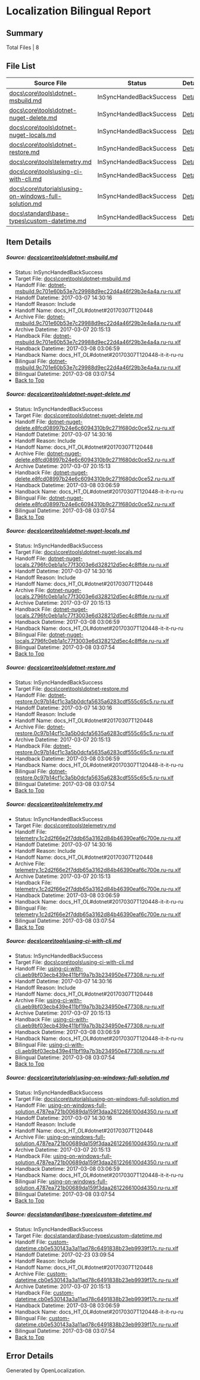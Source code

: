 # <a name='report-top'></a> Localization Bilingual Report

## Summary
 Total Files | 8

## File List
 Source File | Status | Details 
 ----------- | ------ | ------- 
 [docs\core\tools\dotnet-msbuild.md](https://github.com/dotnet/docs/blob/195664ae6409be02ca132900d9c513a7b412acd4/docs/core/tools/dotnet-msbuild.md) | InSyncHandedBackSuccess | [Details](#a000e49a8672affe5b3bb9bd8a5f7e8095ab0aa977)
 [docs\core\tools\dotnet-nuget-delete.md](https://github.com/dotnet/docs/blob/195664ae6409be02ca132900d9c513a7b412acd4/docs/core/tools/dotnet-nuget-delete.md) | InSyncHandedBackSuccess | [Details](#2ce157e3f32f3e899245e38bb4520b17be3e0b3279)
 [docs\core\tools\dotnet-nuget-locals.md](https://github.com/dotnet/docs/blob/195664ae6409be02ca132900d9c513a7b412acd4/docs/core/tools/dotnet-nuget-locals.md) | InSyncHandedBackSuccess | [Details](#3d8ca57c3c9c25a59b98552784b057182c9100a380)
 [docs\core\tools\dotnet-restore.md](https://github.com/dotnet/docs/blob/195664ae6409be02ca132900d9c513a7b412acd4/docs/core/tools/dotnet-restore.md) | InSyncHandedBackSuccess | [Details](#a55cd932045a59f08146dff367a87eb6fe61f6e586)
 [docs\core\tools\telemetry.md](https://github.com/dotnet/docs/blob/195664ae6409be02ca132900d9c513a7b412acd4/docs/core/tools/telemetry.md) | InSyncHandedBackSuccess | [Details](#c816bf4c93430a009e61ddf2a3673c43f49b8de997)
 [docs\core\tools\using-ci-with-cli.md](https://github.com/dotnet/docs/blob/195664ae6409be02ca132900d9c513a7b412acd4/docs/core/tools/using-ci-with-cli.md) | InSyncHandedBackSuccess | [Details](#0579d59e8da24428d9e174baf0cc865d62c0819598)
 [docs\core\tutorials\using-on-windows-full-solution.md](https://github.com/dotnet/docs/blob/195664ae6409be02ca132900d9c513a7b412acd4/docs/core/tutorials/using-on-windows-full-solution.md) | InSyncHandedBackSuccess | [Details](#b8505f88b324fcdf3a51d75c455ec5869e058774113)
 [docs\standard\base-types\custom-datetime.md](https://github.com/dotnet/docs/blob/28625def4199a660fe0ea04ab75f4f65d2e0c9c4/docs/standard/base-types/custom-datetime.md) | InSyncHandedBackSuccess | [Details](#285e4bfd6a53d576ce4538b09a2561065c93e3993336)

## Item Details
##### <a name='a000e49a8672affe5b3bb9bd8a5f7e8095ab0aa977'></a> Source: [docs\core\tools\dotnet-msbuild.md](https://github.com/dotnet/docs/blob/195664ae6409be02ca132900d9c513a7b412acd4/docs/core/tools/dotnet-msbuild.md)
* Status: InSyncHandedBackSuccess
* Target File: [docs\core\tools\dotnet-msbuild.md](https://github.com/dotnet/docs.ru-ru/blob/ae83eba3a99305e5bef004ecd449601ddb4c2b38/docs/core/tools/dotnet-msbuild.md)
* Handoff File: [dotnet-msbuild.9c701e60b53e7c29988d9ec22d4a46f29b3e4a4a.ru-ru.xlf](https://github.com/dotnet/docs.handoff/blob/de6c5ea96658c20b9d7a5d5c56880a684b9717b5/ol-handoff/dotnet/docs.ru-ru/master/dotnet-core/dotnet-msbuild.9c701e60b53e7c29988d9ec22d4a46f29b3e4a4a.ru-ru.xlf)
* Handoff Datetime: 2017-03-07 14:30:16
* Handoff Reason: Include
* Handoff Name: docs_HT_OL#dotnet#20170307T120448
* Archive File: [dotnet-msbuild.9c701e60b53e7c29988d9ec22d4a46f29b3e4a4a.ru-ru.xlf](https://github.com/dotnet/docs.handoff/blob/ef9832cae55413f534063199470798fe028201a3/ol-archive/dotnet/docs.ru-ru/master/dotnet-core/dotnet-msbuild.9c701e60b53e7c29988d9ec22d4a46f29b3e4a4a.ru-ru.xlf)
* Archive Datetime: 2017-03-07 20:15:13
* Handback File: [dotnet-msbuild.9c701e60b53e7c29988d9ec22d4a46f29b3e4a4a.ru-ru.xlf](https://github.com/dotnet/docs.handback/blob/5b881a8cadd3c270a861164e9ef8cced1d3b0624/ol-handback/dotnet/docs.ru-ru/master/dotnet-core/dotnet-msbuild.9c701e60b53e7c29988d9ec22d4a46f29b3e4a4a.ru-ru.xlf)
* Handback Datetime: 2017-03-08 03:06:59
* Handback Name: docs_HT_OL#dotnet#20170307T120448-it-it-ru-ru
* Bilingual File: [dotnet-msbuild.9c701e60b53e7c29988d9ec22d4a46f29b3e4a4a.ru-ru.xlf](https://github.com/dotnet/docs.handback/blob/5b881a8cadd3c270a861164e9ef8cced1d3b0624/ol-handback/dotnet/docs.ru-ru/master/dotnet-core/dotnet-msbuild.9c701e60b53e7c29988d9ec22d4a46f29b3e4a4a.ru-ru.xlf)
* Bilingual Datetime: 2017-03-08 03:07:54
* [Back to Top](#report-top)

##### <a name='2ce157e3f32f3e899245e38bb4520b17be3e0b3279'></a> Source: [docs\core\tools\dotnet-nuget-delete.md](https://github.com/dotnet/docs/blob/195664ae6409be02ca132900d9c513a7b412acd4/docs/core/tools/dotnet-nuget-delete.md)
* Status: InSyncHandedBackSuccess
* Target File: [docs\core\tools\dotnet-nuget-delete.md](https://github.com/dotnet/docs.ru-ru/blob/ae83eba3a99305e5bef004ecd449601ddb4c2b38/docs/core/tools/dotnet-nuget-delete.md)
* Handoff File: [dotnet-nuget-delete.e8fcd08997b24e6c6094310b9c271f680dc0ce52.ru-ru.xlf](https://github.com/dotnet/docs.handoff/blob/de6c5ea96658c20b9d7a5d5c56880a684b9717b5/ol-handoff/dotnet/docs.ru-ru/master/dotnet-core/dotnet-nuget-delete.e8fcd08997b24e6c6094310b9c271f680dc0ce52.ru-ru.xlf)
* Handoff Datetime: 2017-03-07 14:30:16
* Handoff Reason: Include
* Handoff Name: docs_HT_OL#dotnet#20170307T120448
* Archive File: [dotnet-nuget-delete.e8fcd08997b24e6c6094310b9c271f680dc0ce52.ru-ru.xlf](https://github.com/dotnet/docs.handoff/blob/ef9832cae55413f534063199470798fe028201a3/ol-archive/dotnet/docs.ru-ru/master/dotnet-core/dotnet-nuget-delete.e8fcd08997b24e6c6094310b9c271f680dc0ce52.ru-ru.xlf)
* Archive Datetime: 2017-03-07 20:15:13
* Handback File: [dotnet-nuget-delete.e8fcd08997b24e6c6094310b9c271f680dc0ce52.ru-ru.xlf](https://github.com/dotnet/docs.handback/blob/5b881a8cadd3c270a861164e9ef8cced1d3b0624/ol-handback/dotnet/docs.ru-ru/master/dotnet-core/dotnet-nuget-delete.e8fcd08997b24e6c6094310b9c271f680dc0ce52.ru-ru.xlf)
* Handback Datetime: 2017-03-08 03:06:59
* Handback Name: docs_HT_OL#dotnet#20170307T120448-it-it-ru-ru
* Bilingual File: [dotnet-nuget-delete.e8fcd08997b24e6c6094310b9c271f680dc0ce52.ru-ru.xlf](https://github.com/dotnet/docs.handback/blob/5b881a8cadd3c270a861164e9ef8cced1d3b0624/ol-handback/dotnet/docs.ru-ru/master/dotnet-core/dotnet-nuget-delete.e8fcd08997b24e6c6094310b9c271f680dc0ce52.ru-ru.xlf)
* Bilingual Datetime: 2017-03-08 03:07:54
* [Back to Top](#report-top)

##### <a name='3d8ca57c3c9c25a59b98552784b057182c9100a380'></a> Source: [docs\core\tools\dotnet-nuget-locals.md](https://github.com/dotnet/docs/blob/195664ae6409be02ca132900d9c513a7b412acd4/docs/core/tools/dotnet-nuget-locals.md)
* Status: InSyncHandedBackSuccess
* Target File: [docs\core\tools\dotnet-nuget-locals.md](https://github.com/dotnet/docs.ru-ru/blob/ae83eba3a99305e5bef004ecd449601ddb4c2b38/docs/core/tools/dotnet-nuget-locals.md)
* Handoff File: [dotnet-nuget-locals.2796fc0eb1a1c77f3003e6d328212d5ec4c8ffde.ru-ru.xlf](https://github.com/dotnet/docs.handoff/blob/de6c5ea96658c20b9d7a5d5c56880a684b9717b5/ol-handoff/dotnet/docs.ru-ru/master/dotnet-core/dotnet-nuget-locals.2796fc0eb1a1c77f3003e6d328212d5ec4c8ffde.ru-ru.xlf)
* Handoff Datetime: 2017-03-07 14:30:16
* Handoff Reason: Include
* Handoff Name: docs_HT_OL#dotnet#20170307T120448
* Archive File: [dotnet-nuget-locals.2796fc0eb1a1c77f3003e6d328212d5ec4c8ffde.ru-ru.xlf](https://github.com/dotnet/docs.handoff/blob/ef9832cae55413f534063199470798fe028201a3/ol-archive/dotnet/docs.ru-ru/master/dotnet-core/dotnet-nuget-locals.2796fc0eb1a1c77f3003e6d328212d5ec4c8ffde.ru-ru.xlf)
* Archive Datetime: 2017-03-07 20:15:13
* Handback File: [dotnet-nuget-locals.2796fc0eb1a1c77f3003e6d328212d5ec4c8ffde.ru-ru.xlf](https://github.com/dotnet/docs.handback/blob/5b881a8cadd3c270a861164e9ef8cced1d3b0624/ol-handback/dotnet/docs.ru-ru/master/dotnet-core/dotnet-nuget-locals.2796fc0eb1a1c77f3003e6d328212d5ec4c8ffde.ru-ru.xlf)
* Handback Datetime: 2017-03-08 03:06:59
* Handback Name: docs_HT_OL#dotnet#20170307T120448-it-it-ru-ru
* Bilingual File: [dotnet-nuget-locals.2796fc0eb1a1c77f3003e6d328212d5ec4c8ffde.ru-ru.xlf](https://github.com/dotnet/docs.handback/blob/5b881a8cadd3c270a861164e9ef8cced1d3b0624/ol-handback/dotnet/docs.ru-ru/master/dotnet-core/dotnet-nuget-locals.2796fc0eb1a1c77f3003e6d328212d5ec4c8ffde.ru-ru.xlf)
* Bilingual Datetime: 2017-03-08 03:07:54
* [Back to Top](#report-top)

##### <a name='a55cd932045a59f08146dff367a87eb6fe61f6e586'></a> Source: [docs\core\tools\dotnet-restore.md](https://github.com/dotnet/docs/blob/195664ae6409be02ca132900d9c513a7b412acd4/docs/core/tools/dotnet-restore.md)
* Status: InSyncHandedBackSuccess
* Target File: [docs\core\tools\dotnet-restore.md](https://github.com/dotnet/docs.ru-ru/blob/ae83eba3a99305e5bef004ecd449601ddb4c2b38/docs/core/tools/dotnet-restore.md)
* Handoff File: [dotnet-restore.0c97b14cf1c3a5b0dcfa5635a6283cdf555c65c5.ru-ru.xlf](https://github.com/dotnet/docs.handoff/blob/de6c5ea96658c20b9d7a5d5c56880a684b9717b5/ol-handoff/dotnet/docs.ru-ru/master/dotnet-core/dotnet-restore.0c97b14cf1c3a5b0dcfa5635a6283cdf555c65c5.ru-ru.xlf)
* Handoff Datetime: 2017-03-07 14:30:16
* Handoff Reason: Include
* Handoff Name: docs_HT_OL#dotnet#20170307T120448
* Archive File: [dotnet-restore.0c97b14cf1c3a5b0dcfa5635a6283cdf555c65c5.ru-ru.xlf](https://github.com/dotnet/docs.handoff/blob/ef9832cae55413f534063199470798fe028201a3/ol-archive/dotnet/docs.ru-ru/master/dotnet-core/dotnet-restore.0c97b14cf1c3a5b0dcfa5635a6283cdf555c65c5.ru-ru.xlf)
* Archive Datetime: 2017-03-07 20:15:13
* Handback File: [dotnet-restore.0c97b14cf1c3a5b0dcfa5635a6283cdf555c65c5.ru-ru.xlf](https://github.com/dotnet/docs.handback/blob/5b881a8cadd3c270a861164e9ef8cced1d3b0624/ol-handback/dotnet/docs.ru-ru/master/dotnet-core/dotnet-restore.0c97b14cf1c3a5b0dcfa5635a6283cdf555c65c5.ru-ru.xlf)
* Handback Datetime: 2017-03-08 03:06:59
* Handback Name: docs_HT_OL#dotnet#20170307T120448-it-it-ru-ru
* Bilingual File: [dotnet-restore.0c97b14cf1c3a5b0dcfa5635a6283cdf555c65c5.ru-ru.xlf](https://github.com/dotnet/docs.handback/blob/5b881a8cadd3c270a861164e9ef8cced1d3b0624/ol-handback/dotnet/docs.ru-ru/master/dotnet-core/dotnet-restore.0c97b14cf1c3a5b0dcfa5635a6283cdf555c65c5.ru-ru.xlf)
* Bilingual Datetime: 2017-03-08 03:07:54
* [Back to Top](#report-top)

##### <a name='c816bf4c93430a009e61ddf2a3673c43f49b8de997'></a> Source: [docs\core\tools\telemetry.md](https://github.com/dotnet/docs/blob/195664ae6409be02ca132900d9c513a7b412acd4/docs/core/tools/telemetry.md)
* Status: InSyncHandedBackSuccess
* Target File: [docs\core\tools\telemetry.md](https://github.com/dotnet/docs.ru-ru/blob/ae83eba3a99305e5bef004ecd449601ddb4c2b38/docs/core/tools/telemetry.md)
* Handoff File: [telemetry.1c2d2f66e2f7ddb65a3162d84b46390eaf6c700e.ru-ru.xlf](https://github.com/dotnet/docs.handoff/blob/de6c5ea96658c20b9d7a5d5c56880a684b9717b5/ol-handoff/dotnet/docs.ru-ru/master/dotnet-core/telemetry.1c2d2f66e2f7ddb65a3162d84b46390eaf6c700e.ru-ru.xlf)
* Handoff Datetime: 2017-03-07 14:30:16
* Handoff Reason: Include
* Handoff Name: docs_HT_OL#dotnet#20170307T120448
* Archive File: [telemetry.1c2d2f66e2f7ddb65a3162d84b46390eaf6c700e.ru-ru.xlf](https://github.com/dotnet/docs.handoff/blob/ef9832cae55413f534063199470798fe028201a3/ol-archive/dotnet/docs.ru-ru/master/dotnet-core/telemetry.1c2d2f66e2f7ddb65a3162d84b46390eaf6c700e.ru-ru.xlf)
* Archive Datetime: 2017-03-07 20:15:13
* Handback File: [telemetry.1c2d2f66e2f7ddb65a3162d84b46390eaf6c700e.ru-ru.xlf](https://github.com/dotnet/docs.handback/blob/5b881a8cadd3c270a861164e9ef8cced1d3b0624/ol-handback/dotnet/docs.ru-ru/master/dotnet-core/telemetry.1c2d2f66e2f7ddb65a3162d84b46390eaf6c700e.ru-ru.xlf)
* Handback Datetime: 2017-03-08 03:06:59
* Handback Name: docs_HT_OL#dotnet#20170307T120448-it-it-ru-ru
* Bilingual File: [telemetry.1c2d2f66e2f7ddb65a3162d84b46390eaf6c700e.ru-ru.xlf](https://github.com/dotnet/docs.handback/blob/5b881a8cadd3c270a861164e9ef8cced1d3b0624/ol-handback/dotnet/docs.ru-ru/master/dotnet-core/telemetry.1c2d2f66e2f7ddb65a3162d84b46390eaf6c700e.ru-ru.xlf)
* Bilingual Datetime: 2017-03-08 03:07:54
* [Back to Top](#report-top)

##### <a name='0579d59e8da24428d9e174baf0cc865d62c0819598'></a> Source: [docs\core\tools\using-ci-with-cli.md](https://github.com/dotnet/docs/blob/195664ae6409be02ca132900d9c513a7b412acd4/docs/core/tools/using-ci-with-cli.md)
* Status: InSyncHandedBackSuccess
* Target File: [docs\core\tools\using-ci-with-cli.md](https://github.com/dotnet/docs.ru-ru/blob/ae83eba3a99305e5bef004ecd449601ddb4c2b38/docs/core/tools/using-ci-with-cli.md)
* Handoff File: [using-ci-with-cli.aeb9bf03ecb439e411bf19a7b3b234950e477308.ru-ru.xlf](https://github.com/dotnet/docs.handoff/blob/de6c5ea96658c20b9d7a5d5c56880a684b9717b5/ol-handoff/dotnet/docs.ru-ru/master/dotnet-core/using-ci-with-cli.aeb9bf03ecb439e411bf19a7b3b234950e477308.ru-ru.xlf)
* Handoff Datetime: 2017-03-07 14:30:16
* Handoff Reason: Include
* Handoff Name: docs_HT_OL#dotnet#20170307T120448
* Archive File: [using-ci-with-cli.aeb9bf03ecb439e411bf19a7b3b234950e477308.ru-ru.xlf](https://github.com/dotnet/docs.handoff/blob/ef9832cae55413f534063199470798fe028201a3/ol-archive/dotnet/docs.ru-ru/master/dotnet-core/using-ci-with-cli.aeb9bf03ecb439e411bf19a7b3b234950e477308.ru-ru.xlf)
* Archive Datetime: 2017-03-07 20:15:13
* Handback File: [using-ci-with-cli.aeb9bf03ecb439e411bf19a7b3b234950e477308.ru-ru.xlf](https://github.com/dotnet/docs.handback/blob/5b881a8cadd3c270a861164e9ef8cced1d3b0624/ol-handback/dotnet/docs.ru-ru/master/dotnet-core/using-ci-with-cli.aeb9bf03ecb439e411bf19a7b3b234950e477308.ru-ru.xlf)
* Handback Datetime: 2017-03-08 03:06:59
* Handback Name: docs_HT_OL#dotnet#20170307T120448-it-it-ru-ru
* Bilingual File: [using-ci-with-cli.aeb9bf03ecb439e411bf19a7b3b234950e477308.ru-ru.xlf](https://github.com/dotnet/docs.handback/blob/5b881a8cadd3c270a861164e9ef8cced1d3b0624/ol-handback/dotnet/docs.ru-ru/master/dotnet-core/using-ci-with-cli.aeb9bf03ecb439e411bf19a7b3b234950e477308.ru-ru.xlf)
* Bilingual Datetime: 2017-03-08 03:07:54
* [Back to Top](#report-top)

##### <a name='b8505f88b324fcdf3a51d75c455ec5869e058774113'></a> Source: [docs\core\tutorials\using-on-windows-full-solution.md](https://github.com/dotnet/docs/blob/195664ae6409be02ca132900d9c513a7b412acd4/docs/core/tutorials/using-on-windows-full-solution.md)
* Status: InSyncHandedBackSuccess
* Target File: [docs\core\tutorials\using-on-windows-full-solution.md](https://github.com/dotnet/docs.ru-ru/blob/ae83eba3a99305e5bef004ecd449601ddb4c2b38/docs/core/tutorials/using-on-windows-full-solution.md)
* Handoff File: [using-on-windows-full-solution.4787ea721b00689da159f3daa2612266100d4350.ru-ru.xlf](https://github.com/dotnet/docs.handoff/blob/de6c5ea96658c20b9d7a5d5c56880a684b9717b5/ol-handoff/dotnet/docs.ru-ru/master/dotnet-core/using-on-windows-full-solution.4787ea721b00689da159f3daa2612266100d4350.ru-ru.xlf)
* Handoff Datetime: 2017-03-07 14:30:16
* Handoff Reason: Include
* Handoff Name: docs_HT_OL#dotnet#20170307T120448
* Archive File: [using-on-windows-full-solution.4787ea721b00689da159f3daa2612266100d4350.ru-ru.xlf](https://github.com/dotnet/docs.handoff/blob/ef9832cae55413f534063199470798fe028201a3/ol-archive/dotnet/docs.ru-ru/master/dotnet-core/using-on-windows-full-solution.4787ea721b00689da159f3daa2612266100d4350.ru-ru.xlf)
* Archive Datetime: 2017-03-07 20:15:13
* Handback File: [using-on-windows-full-solution.4787ea721b00689da159f3daa2612266100d4350.ru-ru.xlf](https://github.com/dotnet/docs.handback/blob/5b881a8cadd3c270a861164e9ef8cced1d3b0624/ol-handback/dotnet/docs.ru-ru/master/dotnet-core/using-on-windows-full-solution.4787ea721b00689da159f3daa2612266100d4350.ru-ru.xlf)
* Handback Datetime: 2017-03-08 03:06:59
* Handback Name: docs_HT_OL#dotnet#20170307T120448-it-it-ru-ru
* Bilingual File: [using-on-windows-full-solution.4787ea721b00689da159f3daa2612266100d4350.ru-ru.xlf](https://github.com/dotnet/docs.handback/blob/5b881a8cadd3c270a861164e9ef8cced1d3b0624/ol-handback/dotnet/docs.ru-ru/master/dotnet-core/using-on-windows-full-solution.4787ea721b00689da159f3daa2612266100d4350.ru-ru.xlf)
* Bilingual Datetime: 2017-03-08 03:07:54
* [Back to Top](#report-top)

##### <a name='285e4bfd6a53d576ce4538b09a2561065c93e3993336'></a> Source: [docs\standard\base-types\custom-datetime.md](https://github.com/dotnet/docs/blob/28625def4199a660fe0ea04ab75f4f65d2e0c9c4/docs/standard/base-types/custom-datetime.md)
* Status: InSyncHandedBackSuccess
* Target File: [docs\standard\base-types\custom-datetime.md](https://github.com/dotnet/docs.ru-ru/blob/ae83eba3a99305e5bef004ecd449601ddb4c2b38/docs/standard/base-types/custom-datetime.md)
* Handoff File: [custom-datetime.cb0e530143a3a11ad78c6491838b23eb9939f17c.ru-ru.xlf](https://github.com/dotnet/docs.handoff/blob/cd547f1b790f9eba490b3a5f562fee8a987d4b90/ol-handoff/dotnet/docs.ru-ru/master/dotnet-core/custom-datetime.cb0e530143a3a11ad78c6491838b23eb9939f17c.ru-ru.xlf)
* Handoff Datetime: 2017-02-23 03:09:54
* Handoff Reason: Include
* Handoff Name: docs_HT_OL#dotnet#20170307T120448
* Archive File: [custom-datetime.cb0e530143a3a11ad78c6491838b23eb9939f17c.ru-ru.xlf](https://github.com/dotnet/docs.handoff/blob/ef9832cae55413f534063199470798fe028201a3/ol-archive/dotnet/docs.ru-ru/master/dotnet-core/custom-datetime.cb0e530143a3a11ad78c6491838b23eb9939f17c.ru-ru.xlf)
* Archive Datetime: 2017-03-07 20:15:13
* Handback File: [custom-datetime.cb0e530143a3a11ad78c6491838b23eb9939f17c.ru-ru.xlf](https://github.com/dotnet/docs.handback/blob/5b881a8cadd3c270a861164e9ef8cced1d3b0624/ol-handback/dotnet/docs.ru-ru/master/dotnet-core/custom-datetime.cb0e530143a3a11ad78c6491838b23eb9939f17c.ru-ru.xlf)
* Handback Datetime: 2017-03-08 03:06:59
* Handback Name: docs_HT_OL#dotnet#20170307T120448-it-it-ru-ru
* Bilingual File: [custom-datetime.cb0e530143a3a11ad78c6491838b23eb9939f17c.ru-ru.xlf](https://github.com/dotnet/docs.handback/blob/5b881a8cadd3c270a861164e9ef8cced1d3b0624/ol-handback/dotnet/docs.ru-ru/master/dotnet-core/custom-datetime.cb0e530143a3a11ad78c6491838b23eb9939f17c.ru-ru.xlf)
* Bilingual Datetime: 2017-03-08 03:07:54
* [Back to Top](#report-top)


## Error Details

Generated by OpenLocalization.
